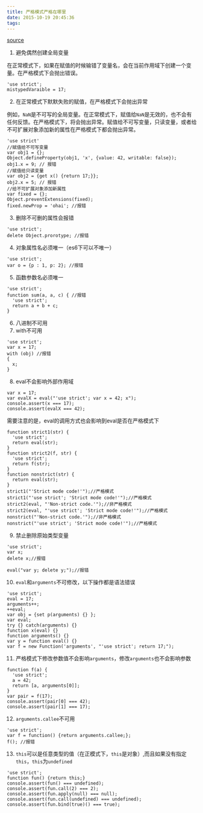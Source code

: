 ```yaml
---
title: 严格模式严格在哪里
date: 2015-10-19 20:45:36
tags:
---
```


[source](https://developer.mozilla.org/en-US/docs/Web/JavaScript/Reference/Strict_mode)

1. 避免偶然创建全局变量

  在正常模式下，如果在赋值的时候输错了变量名，会在当前作用域下创建一个变量。在严格模式下会抛出错误。
  ```
  'use strict';
  mistypedVaraible = 17;
  ```
2. 在正常模式下默默失败的赋值，在严格模式下会抛出异常

  例如，`NaN`是不可写的全局变量。在正常模式下，赋值给`NaN`是无效的，也不会有任何反馈。在严格模式下，将会抛出异常。赋值给不可写变量，只读变量，或者给不可扩展对象添加新的属性在严格模式下都会抛出异常。
  ```
  'use strict'
  //赋值给不可写变量
  var obj1 = {};
  Object.defineProperty(obj1, 'x', {value: 42, writable: false});
  obj1.x = 9; // 报错
  //赋值给只读变量
  var obj2 = {get x() {return 17;}};
  obj2.x = 5; // 报错
  //给不可扩展对象添加新属性
  var fixed = {};
  Object.preventExtensions(fixed);
  fixed.newProp = 'ohai'; //报错
  ```
3. 删除不可删的属性会报错

  ```
  'use strict';
  delete Object.prorotype; //报错
  ```
4. 对象属性名必须唯一（es6下可以不唯一）

  ```
  'use strict';
  var o = {p : 1, p: 2}; //报错
  ```
5. 函数参数名必须唯一

  ```
  'use strict';
  function sum(a, a, c) { //报错
    'use strict';
    return a + b + c;
  }
  ```
6. 八进制不可用
7. with不可用
  
  ```
  'use strict';
  var x = 17;
  with (obj) //报错
  {
    x;
  }
  ```
8. eval不会影响外部作用域

  ```
  var x = 17;
  var evalX = eval("'use strict'; var x = 42; x");
  console.assert(x === 17);
  console.assert(evalX === 42);
  ```
  需要注意的是，eval的调用方式也会影响到eval是否在严格模式下
  ```
  function strict1(str) {
    'use strict';
    return eval(str);
  }
  function strict2(f, str) {
    'use strict';
    return f(str);
  }
  function nonstrict(str) {
    return eval(str);
  }
  strict1("'Strict mode code!'");//严格模式
  strict1("'use strict'; 'Strict mode code!'");//严格模式
  strict2(eval, "'Non-strict code.'");//非严格模式
  strict2(eval, "'use strict'; 'Strict mode code!'");//严格模式
  nonstrict("'Non-strict code.'");//非严格模式
  nonstrict("'use strict'; 'Strict mode code!'");//严格模式
  ```
9. 禁止删除原始类型变量

  ```
  'use strict';
  var x;
  delete x;//报错

  eval("var y; delete y;");//报错
  ```
10. `eval`和`arguments`不可修改，以下操作都是语法错误

  ```
  'use strict';
  eval = 17;
  arguments++;
  ++eval;
  var obj = {set p(arguments) {} };
  var eval;
  try {} catch(arguments) {}
  function x(eval) {}
  function arguments() {}
  var y = function eval() {}
  var f = new Function('arguments', "'use strict'; return 17;");
  ```
11. 严格模式下修改参数值不会影响`arguments`，修改`arguments`也不会影响参数

  ```
  function f(a) {
    'use strict';
    a = 42;
    return [a, arguments[0]];
  }
  var pair = f(17);
  console.assert(pair[0] === 42);
  console.assert(pair[1] === 17);
  ```
12. `arguments.callee`不可用

  ```
  'use strict';
  var f = function() {return arguments.callee;};
  f(); //报错
  ```
13. `this`可以是任意类型的值（在正模式下，`this`是对象）,而且如果没有指定`this`，`this`为`undefined`

  ```
  'use strict';
  function fun() {return this;}
  console.assert(fun() === undefined);
  console.assert(fun.call(2) === 2);
  console.assert(fun.apply(null) === null);
  console.assert(fun.call(undefined) === undefined);
  console.assert(fun.bind(true)() === true);
  ```

